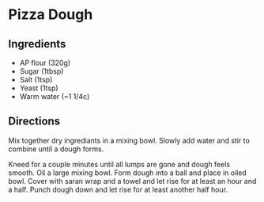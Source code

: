 # Pizza Dough

## Ingredients

- AP flour (320g)
- Sugar (1tbsp)
- Salt (1tsp)
- Yeast (1tsp)
- Warm water (~1 1/4c)

## Directions
Mix together dry ingrediants in a mixing bowl. Slowly add water and stir to combine until a dough forms. 

Kneed for a couple minutes until all lumps are gone and dough feels smooth. Oil a large mixing bowl. Form dough into a ball and place in oiled bowl. Cover with saran wrap and a towel and let rise for at least an hour and a half. Punch dough down and let rise for at least another half hour.


